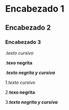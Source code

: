 # Encabezado 1
## Encabezado 2
### Encabezado 3

.*texto cursivo*

.**texo negrita**

.***texto negrita y cursiva***

1.*texto cursivo*

2.**texo negrita**

3.***texto negrita y cursiva***
